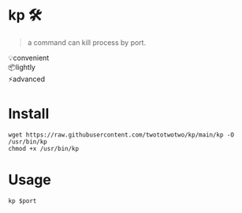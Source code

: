 # kp 🛠️
> a command can kill process by port.

💡convenient  
📦lightly  
⚡️advanced

# Install
```
wget https://raw.githubusercontent.com/twototwotwo/kp/main/kp -O /usr/bin/kp
chmod +x /usr/bin/kp
```

# Usage
```
kp $port
```
